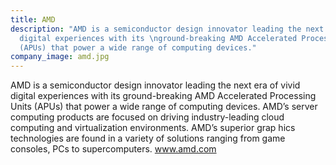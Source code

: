 ```yaml
---
title: AMD
description: "AMD is a semiconductor design innovator leading the next era of vivid
  digital experiences with its \nground-breaking AMD Accelerated Processing Units
  (APUs) that power a wide range of computing devices."
company_image: amd.jpg
---
```


AMD is a semiconductor design innovator leading the next era of vivid digital experiences with its ground-breaking AMD Accelerated Processing Units (APUs) that power a wide range of computing devices. AMD’s server computing products are focused on driving industry-leading cloud computing and virtualization environments. AMD’s superior grap hics technologies are found in a variety of solutions ranging from game consoles, PCs to supercomputers. www.amd.com

